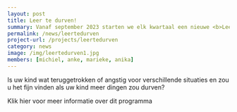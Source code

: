 ```yaml
---
layout: post
title: Leer te durven!
summary: Vanaf september 2023 starten we elk kwartaal een nieuwe <b>Leer te durven!</b> training. 
permalink: /news/leertedurven
project-url: /projects/leertedurven
category: news
image: /img/leertedurven1.jpg
members: [michiel, anke, marieke, anika]
---
```


Is uw kind wat teruggetrokken of angstig voor verschillende situaties en zou u het fijn vinden als uw kind meer dingen zou durven? 

Klik hier voor meer informatie over dit programma



